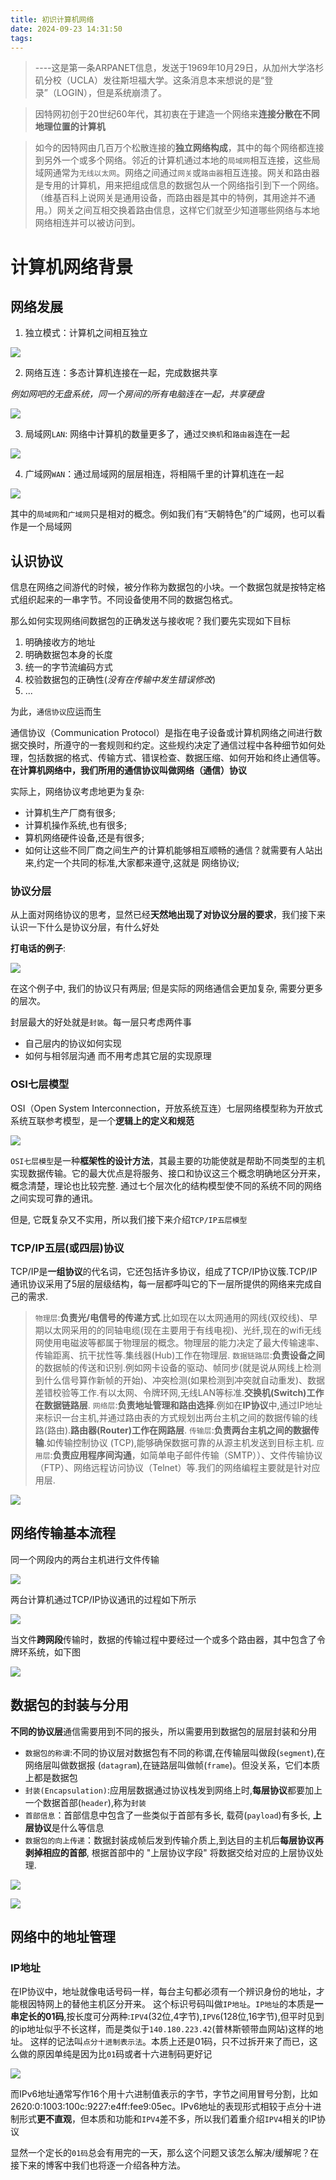 ```yaml
---
title: 初识计算机网络
date: 2024-09-23 14:31:50
tags:
---
```

> ----这是第一条ARPANET信息，发送于1969年10月29日，从加州大学洛杉矶分校（UCLA）发往斯坦福大学。这条消息本来想说的是“登录”（LOGIN），但是系统崩溃了。

> 因特网初创于20世纪60年代，其初衷在于建造一个网络来**连接分散在不同地理位置的计算机**

> 如今的因特网由几百万个松散连接的**独立网络构成**，其中的每个网络都连接到另外一个或多个网络。邻近的计算机通过本地的`局域网`相互连接，这些局域网通常为`无线以太网`。网络之间通过`网关`或`路由器`相互连接。网关和路由器是专用的计算机，用来把组成信息的数据包从一个网络指引到下一个网络。（维基百科上说网关是通用设备，而路由器是其中的特例，其用途并不通用。）网关之间互相交换着路由信息，这样它们就至少知道哪些网络与本地网络相连并可以被访问到。

# 计算机网络背景

## 网络发展
1. 独立模式：计算机之间相互独立

![](https://picbed0521.oss-cn-shanghai.aliyuncs.com/blogpic/202409231505905.png)

2. 网络互连：多态计算机连接在一起，完成数据共享

*例如网吧的无盘系统，同一个房间的所有电脑连在一起，共享硬盘*

![](https://picbed0521.oss-cn-shanghai.aliyuncs.com/blogpic/202409231507877.png)

3. 局域网`LAN`: 网络中计算机的数量更多了，通过`交换机`和`路由器`连在一起

![](https://picbed0521.oss-cn-shanghai.aliyuncs.com/blogpic/202409231520992.png)

4. 广域网`WAN`：通过局域网的层层相连，将相隔千里的计算机连在一起

![](https://picbed0521.oss-cn-shanghai.aliyuncs.com/blogpic/202409231530121.png)

其中的`局域网`和`广域网`只是相对的概念。例如我们有“天朝特色”的广域网，也可以看作是一个局域网

## 认识协议

信息在网络之间游代的时候，被分作称为数据包的小块。一个数据包就是按特定格式组织起来的一串字节。不同设备使用不同的数据包格式。

那么如何实现网络间数据包的正确发送与接收呢？我们要先实现如下目标

1. 明确接收方的地址
2. 明确数据包本身的长度
3. 统一的字节流编码方式
4. 校验数据包的正确性(*没有在传输中发生错误修改*)
5. ...

为此，`通信协议`应运而生

通信协议（Communication Protocol）是指在电子设备或计算机网络之间进行数据交换时，所遵守的一套规则和约定。这些规约决定了通信过程中各种细节如何处理，包括数据的格式、传输方式、错误检查、数据压缩、如何开始和终止通信等。**在计算机网络中，我们所用的通信协议叫做网络（通信）协议**

实际上，网络协议考虑地更为复杂:

+ 计算机生产厂商有很多;
+ 计算机操作系统,也有很多;
+ 算机网络硬件设备,还是有很多;
+ 如何让这些不同厂商之间生产的计算机能够相互顺畅的通信？就需要有人站出来,约定一个共同的标准,大家都来遵守,这就是 网络协议;

### 协议分层 
从上面对网络协议的思考，显然已经**天然地出现了对协议分层的要求**，我们接下来认识一下什么是协议分层，有什么好处

**打电话的例子**:

![](https://picbed0521.oss-cn-shanghai.aliyuncs.com/blogpic/202409240813667.png)

在这个例子中, 我们的协议只有两层; 但是实际的网络通信会更加复杂, 需要分更多的层次。

封层最大的好处就是`封装`。每一层只考虑两件事
+ 自己层内的协议如何实现
+ 如何与相邻层沟通
而不用考虑其它层的实现原理

### OSI七层模型
OSI（Open System Interconnection，开放系统互连）七层网络模型称为开放式系统互联参考模型，是一个**逻辑上的定义和规范**

![](https://picbed0521.oss-cn-shanghai.aliyuncs.com/blogpic/202409240829303.png)

`OSI七层模型`是一种**框架性的设计方法**，其最主要的功能使就是帮助不同类型的主机实现数据传输。它的最大优点是将服务、接口和协议这三个概念明确地区分开来，概念清楚，理论也比较完整. 通过七个层次化的结构模型使不同的系统不同的网络之间实现可靠的通讯。

但是, 它既复杂又不实用，所以我们接下来介绍`TCP/IP五层模型`

### TCP/IP五层(或四层)协议
TCP/IP是**一组协议**的代名词，它还包括许多协议，组成了TCP/IP协议簇.TCP/IP通讯协议采用了5层的层级结构，每一层都呼叫它的下一层所提供的网络来完成自己的需求.

> `物理层`:**负责光/电信号的传递方式**.比如现在以太网通用的网线(双绞线)、早期以太网采用的的同轴电缆(现在主要用于有线电视)、光纤,现在的wifi无线网使用电磁波等都属于物理层的概念。物理层的能力决定了最大传输速率、传输距离、抗干扰性等.集线器(Hub)工作在物理层.
> `数据链路层`:**负责设备之间**的数据帧的传送和识别.例如网卡设备的驱动、帧同步(就是说从网线上检测到什么信号算作新帧的开始)、冲突检测(如果检测到冲突就自动重发)、数据差错校验等工作.有以太网、令牌环网,无线LAN等标准.**交换机(Switch)工作在数据链路层**.
> `网络层`:**负责地址管理和路由选择**.例如在**IP协议**中,通过IP地址来标识一台主机,并通过路由表的方式规划出两台主机之间的数据传输的线路(路由).**路由器(Router)工作在网路层**.
> `传输层`:**负责两台主机之间的数据传输**.如传输控制协议 (TCP),能够确保数据可靠的从源主机发送到目标主机.
> `应用层`:**负责应用程序间沟通**，如简单电子邮件传输（SMTP））、文件传输协议（FTP）、网络远程访问协议（Telnet）等.我们的网络编程主要就是针对应用层.

![](https://picbed0521.oss-cn-shanghai.aliyuncs.com/blogpic/202409240918431.png)

## 网络传输基本流程
同一个网段内的两台主机进行文件传输

![](https://picbed0521.oss-cn-shanghai.aliyuncs.com/blogpic/202409240926465.png)

两台计算机通过TCP/IP协议通讯的过程如下所示

![](https://picbed0521.oss-cn-shanghai.aliyuncs.com/blogpic/202409241021268.png)

当文件**跨网段**传输时，数据的传输过程中要经过一个或多个路由器，其中包含了令牌环系统，如下图

![](https://picbed0521.oss-cn-shanghai.aliyuncs.com/blogpic/202409241023842.png)

## 数据包的封装与分用
**不同的协议层**通信需要用到不同的报头，所以需要用到数据包的层层封装和分用

+ `数据包的称谓`:不同的协议层对数据包有不同的称谓,在传输层叫做段(`segment`),在网络层叫做数据报 (`datagram`),在链路层叫做帧(`frame`)。但没关系，它们本质上都是数据包
+ `封装(Encapsulation)`:应用层数据通过协议栈发到网络上时,**每层协议**都要加上一个数据首部(`header`),称为`封装`
+ `首部信息`：首部信息中包含了一些类似于首部有多长, 载荷(`payload`)有多长, **上层协议**是什么等信息
+ `数据包的向上传递`：数据封装成帧后发到传输介质上,到达目的主机后**每层协议再剥掉相应的首部**, 根据首部中的 "上层协议字段" 将数据交给对应的上层协议处理.

![](https://picbed0521.oss-cn-shanghai.aliyuncs.com/blogpic/202410080819908.png)

![](https://picbed0521.oss-cn-shanghai.aliyuncs.com/blogpic/202410080827934.png)

## 网络中的地址管理

### IP地址
在IP协议中，地址就像电话号码一样，每台主句都必须有一个辨识身份的地址，才能根因特网上的替他主机区分开来。
这个标识号码叫做`IP地址`。`IP地址`的本质是**一串定长的01码**,按长度可分两种:`IPV4`(32位,4字节),`IPV6`(128位,16字节),但平时见到的ip地址似乎不长这样，而是类似于`140.180.223.42`(普林斯顿带血网站)这样的地址。
这样的记法叫`点分十进制表示法`。本质上还是01码，只不过拆开来了而已，这么做的原因单纯是因为比`01`码或者十六进制码更好记

![](https://picbed0521.oss-cn-shanghai.aliyuncs.com/blogpic/202410080859886.png)

而IPv6地址通常写作16个用十六进制值表示的字节，字节之间用冒号分割，比如2620:0:1003:100c:9227:e4ff:fee9:05ec。IPv6地址的表现形式相较于点分十进制形式**更不直观**，但本质和功能和`IPV4`差不多，所以我们着重介绍`IPV4`相关的IP协议

显然一个定长的`01码`总会有用完的一天，那么这个问题又该怎么解决/缓解呢？在接下来的博客中我们也将逐一介绍各种方法。